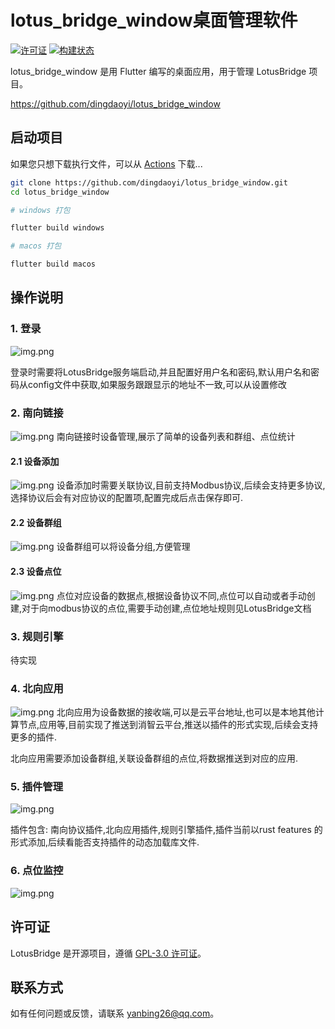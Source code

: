 # lotus_bridge_window桌面管理软件

[![许可证](https://img.shields.io/badge/许可证-GPL3.0-blue.svg)](LICENSE)
[![构建状态](https://img.shields.io/github/workflow/status/dingdaoyi/lotus_bridge_window/Build%20&%20Test)](https://github.com/dingdaoyi/lotus_bridge_window/actions)

lotus_bridge_window 是用 Flutter 编写的桌面应用，用于管理 LotusBridge 项目。

https://github.com/dingdaoyi/lotus_bridge_window


## 启动项目
如果您只想下载执行文件，可以从 [Actions](https://github.com/dingdaoyi/lotus_bridge_window/actions) 下载...

```bash
git clone https://github.com/dingdaoyi/lotus_bridge_window.git
cd lotus_bridge_window

# windows 打包

flutter build windows

# macos 打包

flutter build macos
```

## 操作说明

### 1. 登录
![img.png](doc/login.png)

登录时需要将LotusBridge服务端启动,并且配置好用户名和密码,默认用户名和密码从config文件中获取,如果服务跟跟显示的地址不一致,可以从设置修改

### 2. 南向链接

![img.png](doc/device_manage.png)
南向链接时设备管理,展示了简单的设备列表和群组、点位统计

#### 2.1 设备添加
![img.png](doc/device_add.png)
设备添加时需要关联协议,目前支持Modbus协议,后续会支持更多协议,选择协议后会有对应协议的配置项,配置完成后点击保存即可.
#### 2.2 设备群组
![img.png](doc/device_group.png)
设备群组可以将设备分组,方便管理

#### 2.3 设备点位
![img.png](doc/device_point.png)
点位对应设备的数据点,根据设备协议不同,点位可以自动或者手动创建,对于向modbus协议的点位,需要手动创建,点位地址规则见LotusBridge文档

### 3. 规则引擎
待实现

### 4. 北向应用
![img.png](doc/push_manage.png)
北向应用为设备数据的接收端,可以是云平台地址,也可以是本地其他计算节点,应用等,目前实现了推送到消智云平台,推送以插件的形式实现,后续会支持更多的插件.

北向应用需要添加设备群组,关联设备群组的点位,将数据推送到对应的应用.

### 5. 插件管理
![img.png](doc/plugin_manage.png)

插件包含: 南向协议插件,北向应用插件,规则引擎插件,插件当前以rust features 的形式添加,后续看能否支持插件的动态加载库文件.

### 6. 点位监控
![img.png](doc/point_monitor.png)

## 许可证

LotusBridge 是开源项目，遵循 [GPL-3.0 许可证](LICENSE)。

## 联系方式

如有任何问题或反馈，请联系 [yanbing26@qq.com](mailto:yanbing26@qq.com)。